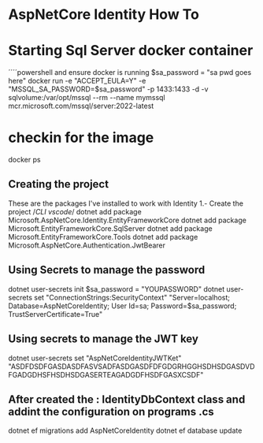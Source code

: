 # AspNetCore Identity How To


# Starting Sql Server docker container
´´´´powershell and ensure docker is running
$sa_password = "sa pwd goes here"
docker run -e "ACCEPT_EULA=Y" -e "MSSQL_SA_PASSWORD=$sa_password" -p 1433:1433 -d -v sqlvolume:/var/opt/mssql --rm --name mymssql mcr.microsoft.com/mssql/server:2022-latest
# checkin for the image
docker ps   


## Creating the project
These are the packages I've installed to work with Identity
1.- Create the project
/*CLI vscode*/
dotnet add package Microsoft.AspNetCore.Identity.EntityFrameworkCore
dotnet add package Microsoft.EntityFrameworkCore.SqlServer
dotnet add package Microsoft.EntityFrameworkCore.Tools
dotnet add package Microsoft.AspNetCore.Authentication.JwtBearer


## Using Secrets to manage the password
dotnet user-secrets init
$sa_password = "YOUPASSWORD"
dotnet user-secrets set "ConnectionStrings:SecurityContext" "Server=localhost; Database=AspNetCoreIdentity; User Id=sa; Password=$sa_password; TrustServerCertificate=True"

## Using secrets to manage the JWT key
dotnet user-secrets set "AspNetCoreIdentityJWTKet" "ASDFDSDFGASDASDFASVSADFASDGASDFDFGDGRHGGHSDHSDGASDVDFGADGDHSFHSDHSDGASERTEAGADGDFHSDFGASXCSDF"


## After created the : IdentityDbContext class and addint the configuration on programs .cs
dotnet ef migrations add AspNetCoreIdentity
dotnet ef database update